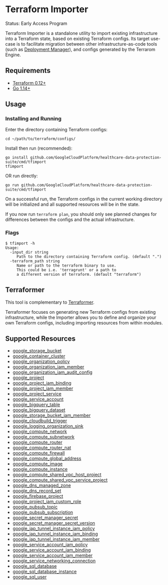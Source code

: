 # Terraform Importer

Status: Early Access Program

Terraform Importer is a standalone utility to import existing infrastructure
into a Terraform state, based on existing Terraform configs. Its target use-case
is to facilitate migration between other infrastructure-as-code tools (such as
[Deployment Manager](https://cloud.google.com/deployment-manager)), and configs
generated by the Terrarom Engine.

## Requirements

- [Terraform 0.12+](https://www.terraform.io/downloads.html)
- [Go 1.14+](https://golang.org/dl/)

## Usage

### Installing and Running

Enter the directory containing Terraform configs:

```shell
cd ~/path/to/terraform/configs/
```

Install then run (recommended):

```shell
go install github.com/GoogleCloudPlatform/healthcare-data-protection-suite/cmd/tfimport
tfimport
```

OR run directly:

```shell
go run github.com/GoogleCloudPlatform/healthcare-data-protection-suite/cmd/tfimport
```

On a successful run, the Terraform configs in the current working directory
will be initialized and all supported resources will be in the state.

If you now run `terraform plan`, you should only see planned changes for
differences between the configs and the actual infrastructure.

### Flags

```shell
$ tfimport -h
Usage:
  -input_dir string
     Path to the directory containing Terraform config. (default ".")
  -terraform_path string
     Name or path to the terraform binary to use.
     This could be i.e. 'terragrunt' or a path to
     a different version of terraform. (default "terraform")
```

## Terraformer

This tool is complementary to
[Terraformer](https://github.com/GoogleCloudPlatform/terraformer).

Terraformer focuses on generating new Terraform configs from existing
infrastructure, while the Importer allows you to define and organize your own
Terraform configs, including importing resources from within modules.

## Supported Resources

- [google_storage_bucket](https://www.terraform.io/docs/providers/google/r/storage_bucket.html)
- [google_container_cluster](https://www.terraform.io/docs/providers/google/r/container_cluster.html)
- [google_organization_policy](https://www.terraform.io/docs/providers/google/r/google_organization_policy.html)
- [google_organization_iam_member](https://www.terraform.io/docs/providers/google/r/google_organization_iam_member.html)
- [google_organization_iam_audit_config](https://www.terraform.io/docs/providers/google/r/google_organization_iam_audit_config.html)
- [google_project](https://www.terraform.io/docs/providers/google/r/google_project.html)
- [google_project_iam_binding](https://www.terraform.io/docs/providers/google/r/google_project_iam.html#google_project_iam_binding-1)
- [google_project_iam_member](https://www.terraform.io/docs/providers/google/r/google_project_iam.html#google_project_iam_member-1)
- [google_project_service](https://www.terraform.io/docs/providers/google/r/google_project_service.html)
- [google_service_account](https://www.terraform.io/docs/providers/google/r/google_service_account.html)
- [google_bigquery_table](https://www.terraform.io/docs/providers/google/r/bigquery_table.html)
- [google_bigquery_dataset](https://www.terraform.io/docs/providers/google/r/bigquery_dataset.html)
- [google_storage_bucket_iam_member](https://www.terraform.io/docs/providers/google/r/storage_bucket_iam.html#google_storage_bucket_iam_member)
- [google_cloudbuild_trigger](https://www.terraform.io/docs/providers/google/r/cloudbuild_trigger.html)
- [google_logging_organization_sink](https://www.terraform.io/docs/providers/google/r/logging_organization_sink.html)
- [google_compute_network](https://www.terraform.io/docs/providers/google/r/compute_network.html)
- [google_compute_subnetwork](https://www.terraform.io/docs/providers/google/r/compute_subnetwork.html)
- [google_compute_router](https://www.terraform.io/docs/providers/google/r/compute_router.html)
- [google_compute_router_nat](https://www.terraform.io/docs/providers/google/r/compute_router_nat.html)
- [google_compute_firewall](https://www.terraform.io/docs/providers/google/r/compute_firewall.html)
- [google_compute_global_address](https://www.terraform.io/docs/providers/google/r/compute_global_address.html)
- [google_compute_image](https://www.terraform.io/docs/providers/google/r/compute_image.html)
- [google_compute_instance](https://www.terraform.io/docs/providers/google/r/compute_instance.html)
- [google_compute_shared_vpc_host_project](https://www.terraform.io/docs/providers/google/r/compute_shared_vpc_host_project.html)
- [google_compute_shared_vpc_service_project](https://www.terraform.io/docs/providers/google/r/compute_shared_vpc_service_project.html)
- [google_dns_managed_zone](https://www.terraform.io/docs/providers/google/r/dns_managed_zone.html)
- [google_dns_record_set](https://www.terraform.io/docs/providers/google/r/dns_record_set.html)
- [google_firebase_project](https://www.terraform.io/docs/providers/google/r/firebase_project.html)
- [google_project_iam_custom_role](https://www.terraform.io/docs/providers/google/r/google_project_iam_custom_role.html)
- [google_pubsub_topic](https://www.terraform.io/docs/providers/google/r/pubsub_topic.html)
- [google_pubsub_subscription](https://www.terraform.io/docs/providers/google/r/pubsub_subscription.html)
- [google_secret_manager_secret](https://www.terraform.io/docs/providers/google/r/secret_manager_secret.html)
- [google_secret_manager_secret_version](https://www.terraform.io/docs/providers/google/r/secret_manager_secret_version.html)
- [google_iap_tunnel_instance_iam_policy](https://www.terraform.io/docs/providers/google/r/iap_tunnel_instance_iam.html)
- [google_iap_tunnel_instance_iam_binding](https://www.terraform.io/docs/providers/google/r/iap_tunnel_instance_iam.html)
- [google_iap_tunnel_instance_iam_member](https://www.terraform.io/docs/providers/google/r/iap_tunnel_instance_iam.html)
- [google_service_account_iam_policy](https://www.terraform.io/docs/providers/google/r/google_service_account_iam.html)
- [google_service_account_iam_binding](https://www.terraform.io/docs/providers/google/r/google_service_account_iam.html)
- [google_service_account_iam_member](https://www.terraform.io/docs/providers/google/r/google_service_account_iam.html)
- [google_service_networking_connection](https://www.terraform.io/docs/providers/google/r/service_networking_connection.html)
- [google_sql_database](https://www.terraform.io/docs/providers/google/r/sql_database.html)
- [google_sql_database_instance](https://www.terraform.io/docs/providers/google/r/sql_database_instance.html)
- [google_sql_user](https://www.terraform.io/docs/providers/google/r/sql_user.html)
